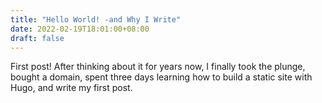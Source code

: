 ```yaml
---
title: "Hello World! -and Why I Write"
date: 2022-02-19T18:01:00+08:00
draft: false
---
```


First post! After thinking about it for years now, I finally took the plunge, bought a domain, spent three days learning how to build a static site with Hugo, and write my first post.
